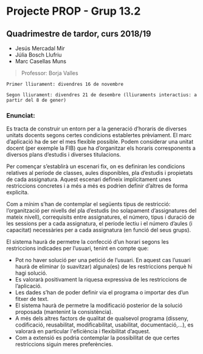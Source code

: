 # Projecte PROP - Grup 13.2

## Quadrimestre de tardor, curs 2018/19

- Jesús Mercadal Mir
- Júlia Bosch Llufriu
- Marc Casellas Muns

> Professor: Borja Valles

```
Primer lliurament: divendres 16 de novembre

Segon lliurament: divendres 21 de desembre (lliuraments interactius: a partir del 8 de gener)
```

### Enunciat:

Es tracta de construir un entorn per a la generació d’horaris de diverses unitats docents segons
certes condicions establertes prèviament. El marc d’aplicació ha de ser el mes flexible possible.
Podem considerar una unitat docent (per exemple la FIB) que ha d’organitzar els horaris
corresponents a diversos plans d’estudis i diverses titulacions.

Per començar s’establirà un escenari fix, on es definiran les condicions relatives al període de
classes, aules disponibles, pla d’estudis i propietats de cada assignatura. Aquest escenari
defineix implícitament unes restriccions concretes i a més a més es podrien definir d’altres de
forma explicita.

Com a mínim s’han de contemplar el següents tipus de restricció: l’organització per nivells del
pla d’estudis (no solapament d’assignatures del mateix nivell), correquisits entre assignatures,
el número, tipus i duració de les sessions per a cada assignatura, el període lectiu i el número
d’aules (i capacitat) necessàries per a cada assignatura (en funció del seus grups).

El sistema haurà de permetre la confecció d’un horari segons les restriccions indicades per
l’usuari, tenint en compte que:

- Pot no haver solució per una petició de l’usuari. En aquest cas l’usuari haurà de eliminar
(o suavitzar) alguna(es) de les restriccions perquè hi hagi solució.
- Es valorarà positivament la riquesa expressiva de les restriccions de l’aplicació.
- Les dades s’han de poder definir via el programa o importar des d’un fitxer de text.
- El sistema haurà de permetre la modificació posterior de la solució proposada
(mantenint la consistència).
- A més dels altres factors de qualitat de qualsevol programa (disseny, codificació,
reusabilitat, modificabilitat, usabilitat, documentació,...), es valorarà en particular
l'eficiència i flexibilitat d’aquest.
- Com a extensió es podria contemplar la possibilitat de que certes restriccions siguin
meres preferències.
